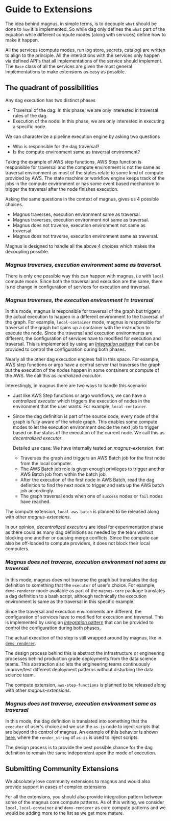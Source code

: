 # Guide to Extensions

The idea behind magnus, in simple terms, is to decouple ```what``` should be done to ```how``` it is implemented.
So while  dag only defines the ```what``` part of the equation while different compute modes (along with services)
define how to make it happen.

All the services (compute modes, run log store, secrets, catalog) are written to align to the principle. All the
interactions with the services only happen via defined API's that all implementations of the service should implement.
The ```Base``` class of all the services are given the most general implementations to make extensions as easy as
possible.

## The quadrant of possibilities

Any dag execution has two distinct phases

- Traversal of the dag: In this phase, we are only interested in traversal rules of the dag.
- Execution of the node: In this phase, we are only interested in executing a specific node.

We can characterize a pipeline execution engine by asking two questions

- Who is responsible for the dag traversal?
- Is the compute environment same as traversal environment?

Taking the example of AWS step functions, AWS Step function is responsible for traversal and the compute environment is
not the same as traversal environment as most of the states relate to some kind of compute provided by AWS. The state
machine or workflow engine keeps track of the jobs in the compute environment or has some event based mechanism to
trigger the traversal after the node finishes execution.

Asking the same questions in the context of magnus, gives us 4 possible choices.

- Magnus traverses, execution environment same as traversal.
- Magnus traverses, execution environment not same as traversal.
- Magnus does not traverse, execution environment not same as traversal.
- Magnus does not traverse, execution environment same as traversal.

Magnus is designed to handle all the above 4 choices which makes the decoupling possible.

### ***Magnus traverses, execution environment same as traversal.***

There is only one possible way this can happen with magnus, i.e with ```local``` compute mode. Since both the traversal
and execution are the same, there is no change in configuration of services for execution and traversal.

### ***Magnus traverses, the execution environment != traversal***

In this mode, magnus is responsible for traversal of the graph but triggers the actual execution to happen in a
different environment to the traversal of the graph. For example, ```local-container``` mode, magnus is responsible
for traversal of the graph but spins up a container with the instruction to execute the node. Since the traversal
and execution environments are different, the configuration of services have to modified for execution and traversal.
This is implemented by using an [*Integration* pattern](../../concepts/integration/) that can be provided to control
the configuration during both phases.

Nearly all the other dag execution engines fall in this space. For example, AWS step functions or argo have a central
server that traverses the graph but the execution of the nodes happen in some containers or compute of the AWS.
We call this as *centralized executor*.

Interestingly, in magnus there are two ways to handle this scenario:

- Just like AWS Step functions or argo workflows, we can have a *centralized executor* which triggers the execution of
    nodes in the environment that the user wants. For example, ```local-container```.
- Since the dag definition is part of the source code, every node of the graph is fully aware of the whole graph. This
    enables some compute modes to let the execution environment decide the next job to trigger based on the status of
    the execution of the current node. We call this as *decentralized executor*.

    Detailed use case: We have internally tested an *magnus-extension*, that

    - Traverses the graph and triggers an AWS Batch job for the first node from the local computer.
    - The AWS Batch job role is given enough privileges to trigger another AWS Batch job from within the batch job.
    - After the execution of the first node in AWS Batch, read the dag definition to find the next node to trigger
    and sets up the AWS batch job accordingly.
    - The graph traversal ends when one of ```success``` nodes or ```fail``` nodes have reached.

The compute extension, ```local-aws-batch``` is planned to be released along with other *magnus-extensions*.

In our opinion, *decentralized executors* are ideal for experimentation phase as there could as many dag definitions as
needed by the team without blocking one another or causing merge conflicts. Since the compute can also be off-loaded to
compute providers, it does not block their local computers.


### ***Magnus does not traverse, execution environment not same as traversal.***

In this mode, magnus does not traverse the graph but translates the dag definition to something that the ```executor```
of user's choice. For example, ```demo-renderer``` mode available as part of the ```magnus-core``` package translates
a dag definition to a bash script, although technically the execution environment is same as the traversal in this
specific example.

Since the traversal and execution environments are different, the configuration of services have to modified for
execution and traversal. This is implemented by using an [*Integration* pattern](../../concepts/integration/)
that can be provided to control the configuration during both phases.

The actual execution of the step is still wrapped around by magnus, like in
[```demo renderer```](../../getting_started/example-deployment/).

The design process behind this is abstract the infrastructure or engineering processes behind production grade
deployments from the data science teams. This abstraction also lets the engineering teams continuously improve/test
different deployment patterns without disturbing the data science team.

The compute extension, ```aws-step-functions``` is planned to be released along with other *magnus-extensions*.

### ***Magnus does not traverse, execution environment same as traversal***

In this mode, the dag definition is translated into something that the ```executor``` of user's choice and we use
the ```as-is``` node to inject scripts that are beyond the control of magnus. An example of this behavior is shown
[here](../../examples/#advanced_use_as-is), where the ```render_string``` of ```as-is``` is used to inject scripts.

The design process is to provide the best possible chance for the dag definition to remain the same independent upon
the mode of execution.

## Submitting Community Extensions

We absolutely love community extensions to magnus and would also provide support in cases of complex extensions.

For all the extensions, you should also provide integration pattern between some of the magnus core compute patterns.
As of this writing, we consider ```local```, ```local-container``` and ```demo-renderer``` as core compute patterns and
we would be adding more to the list as we get more mature.

